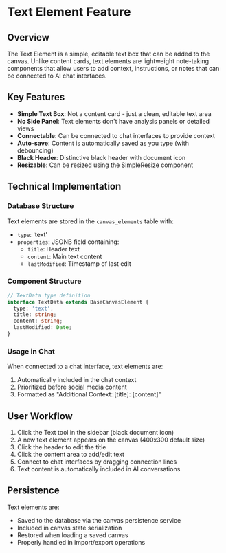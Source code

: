 # Text Element Feature

## Overview

The Text Element is a simple, editable text box that can be added to the canvas. Unlike content cards, text elements are lightweight note-taking components that allow users to add context, instructions, or notes that can be connected to AI chat interfaces.

## Key Features

- **Simple Text Box**: Not a content card - just a clean, editable text area
- **No Side Panel**: Text elements don't have analysis panels or detailed views
- **Connectable**: Can be connected to chat interfaces to provide context
- **Auto-save**: Content is automatically saved as you type (with debouncing)
- **Black Header**: Distinctive black header with document icon
- **Resizable**: Can be resized using the SimpleResize component

## Technical Implementation

### Database Structure

Text elements are stored in the `canvas_elements` table with:
- `type`: 'text'
- `properties`: JSONB field containing:
  - `title`: Header text
  - `content`: Main text content  
  - `lastModified`: Timestamp of last edit

### Component Structure

```typescript
// TextData type definition
interface TextData extends BaseCanvasElement {
  type: 'text';
  title: string;
  content: string;
  lastModified: Date;
}
```

### Usage in Chat

When connected to a chat interface, text elements are:
1. Automatically included in the chat context
2. Prioritized before social media content
3. Formatted as "Additional Context: [title]: [content]"

## User Workflow

1. Click the Text tool in the sidebar (black document icon)
2. A new text element appears on the canvas (400x300 default size)
3. Click the header to edit the title
4. Click the content area to add/edit text
5. Connect to chat interfaces by dragging connection lines
6. Text content is automatically included in AI conversations

## Persistence

Text elements are:
- Saved to the database via the canvas persistence service
- Included in canvas state serialization
- Restored when loading a saved canvas
- Properly handled in import/export operations